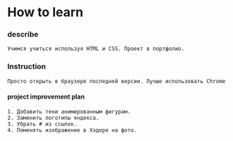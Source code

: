 # How to learn

### describe
```
Учимся учиться используя HTML и CSS. Проект в портфолио.
```

### Instruction
```
Просто открыть в браузере последней версии. Лучше использовать Chrome

```

#### project improvement plan
```
1. Добавить тени анимированным фигурам.
2. Заменить логотипы яндекса.
3. Убрать # из ссылок.
4. Поменять изображение в Хэдере на фото.

```

